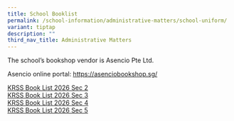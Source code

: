 ```yaml
---
title: School Booklist
permalink: /school-information/administrative-matters/school-uniform/
variant: tiptap
description: ""
third_nav_title: Administrative Matters
---
```

<p>The school’s bookshop vendor is Asencio Pte Ltd.</p>
<p>Asencio online portal: <a href="https://asenciobookshop.sg/" rel="noopener nofollow" target="_blank"> https://asenciobookshop.sg/</a>
</p>
<p><a href="/files/Kent_Ridge_Secondary_2026___Sec_2.pdf" rel="noopener nofollow" target="_blank">KRSS Book List 2026 Sec 2</a>
<br><a href="/files/Kent_Ridge_Secondary_2026___Sec_3.pdf" rel="noopener nofollow" target="_blank">KRSS Book List 2026 Sec 3</a>
<br><a href="/files/Kent_Ridge_Secondary_2026___Sec_4.pdf" rel="noopener nofollow" target="_blank">KRSS Book List 2026 Sec 4</a>
<br><a href="/files/Kent_Ridge_Secondary_2026___Sec_5.pdf" rel="noopener nofollow" target="_blank">KRSS Book List 2026 Sec 5</a>
</p>